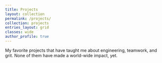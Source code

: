 ```yaml
---
title: Projects
layout: collection
permalink: /projects/
collection: projects
entries_layout: grid
classes: wide
author_profile: true
---
```

My favorite projects that have taught me about engineering, teamwork, and grit. None of them have made a world-wide impact, yet.